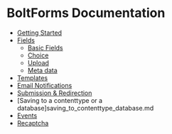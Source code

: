 BoltForms Documentation
=======================

  * [Getting Started](getting-started.md)
  * [Fields](fields.md)
    * [Basic Fields](fields/text.md)
    * [Choice](fields/choice.md)
    * [Upload](fields/upload.md)
    * [Meta data](meta-data.md)
  * [Templates](templates.md)
  * [Email Notifications](email.md)
  * [Submission & Redirection](submission.md)
  * [Saving to a contenttype or a database]saving_to_contenttype_database.md
  * [Events](events.md)
  * [Recaptcha](recaptcha.md)
